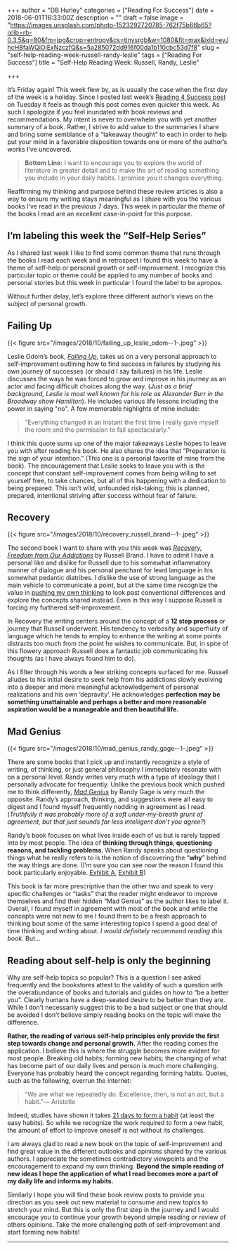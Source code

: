 +++
author = "DB Hurley"
categories = ["Reading For Success"]
date = 2018-06-01T16:33:00Z
description = ""
draft = false
image = "https://images.unsplash.com/photo-1523292720785-762f75b66b65?ixlib=rb-0.3.5&q=80&fm=jpg&crop=entropy&cs=tinysrgb&w=1080&fit=max&ixid=eyJhcHBfaWQiOjExNzczfQ&s=5a285072dd916f00da1b110cbc53d7f8"
slug = "self-help-reading-week-russell-randy-leslie"
tags = ["Reading For Success"]
title = "Self-Help Reading Week: Russell, Randy, Leslie"

+++


It’s Friday again! This week flew by, as is usually the case when the first day of the week is a holiday. Since I posted last week’s [Reading 4 Success post](http://dbhurley.com/reading-list-recommendations/) on Tuesday it feels as though this post comes even quicker this week. As such I apologize if you feel inundated with book reviews and recommendations. My intent is never to overwhelm you with yet another summary of a book. Rather, I strive to add value to the summaries I share and bring some semblance of a “takeaway thought” to each in order to help put your mind in a favorable disposition towards one or more of the author’s works I’ve uncovered.

> **Bottom Line:** I want to encourage you to explore the world of literature in greater detail and to make the art of reading something you include in your daily habits. I promise you it changes everything.

Reaffirming my thinking and purpose behind these review articles is also a way to ensure my writing stays meaningful as I share with you the various books I’ve read in the previous 7 days. This week in particular the _theme_ of the books I read are an excellent case-in-point for this purpose.

## I’m labeling this week the “Self-Help Series”

As I shared last week I like to find some common theme that runs through the books I read each week and in retrospect I found this week to have a theme of self-help or personal growth or self-improvement. I recognize this particular topic or theme could be applied to any number of books and personal stories but this week in particular I found the label to be apropos.

Without further delay, let’s explore three different author’s views on the subject of personal growth.

## Failing Up

{{< figure src="/images/2018/10/failing_up_leslie_odom--1-.jpeg" >}}

Leslie Odom’s book, _[Failing Up](https://www.amazon.com/Failing-Up-Risks-Higher-Learning/dp/1250139961)_, takes us on a very personal approach to self-improvement outlining how to find success in failures by studying his own journey of successes (or should I say failures) in his life. Leslie discusses the ways he was forced to grow and improve in his journey as an actor and facing difficult choices along the way. (_Just as a brief background, Leslie is most well known for his role as Alexander Burr in the Broadway show Hamilton_). He includes various life lessons including the power in saying "no". A few memorable highlights of mine include:

> “Everything changed in an instant the first time I really gave myself the room and the permission to fail spectacularly.”

I think this quote sums up one of the major takeaways Leslie hopes to leave you with after reading his book. He also shares the idea that “Preparation is the sign of your intention.” (This one is a personal favorite of mine from the book). The encouragement that Leslie seeks to leave you with is the concept that constant self-improvement comes from being willing to set yourself free, to take chances, but all of this happening with a dedication to being prepared. This isn’t wild, unfounded risk-taking; this is planned, prepared, intentional striving after success without fear of failure.

## Recovery

{{< figure src="/images/2018/10/recovery_russell_brand--1-.jpeg" >}}

The second book I want to share with you this week was _[Recovery, Freedom from Our Addictions](https://www.amazon.com/Recovery-Freedom-Addictions-Russell-Brand/dp/1250141923)_ by Russell Brand. I have to admit I have a personal like and dislike for Russell due to his somewhat inflammatory manner of dialogue and his personal penchant for lewd language in his somewhat pedantic diatribes. I dislike the use of strong language as the main vehicle to communicate a point, but at the same time recognize the value in [pushing my own thinking](http://dbhurley.com/demonstrating-wisdom/) to look past conventional differences and explore the concepts shared instead. Even in this way I suppose Russell is forcing my furthered self-improvement.

In Recovery the writing centers around the concept of a **12 step process** or journey that Russell underwent. His tendency to verbosity and superfluity of language which he tends to employ to enhance the writing at some points distracts too much from the point he wishes to communicate. But, in spite of this flowery approach Russell does a fantastic job communicating his thoughts (as I have always found him to do).

As I filter through his words a few striking concepts surfaced for me. Russell alludes to his initial desire to seek help from his addictions slowly evolving into a deeper and more meaningful acknowledgement of personal realizations and his own ‘depravity’. He acknowledges **perfection may be something unattainable and perhaps a better and more reasonable aspiration would be a manageable and then beautiful life.**

## Mad Genius

{{< figure src="/images/2018/10/mad_genius_randy_gage--1-.jpeg" >}}

There are some books that I pick up and instantly recognize a style of writing, of thinking, or just general philosophy I immediately resonate with on a personal level. Randy writes very much with a type of ideology that I personally advocate for frequently. Unlike the previous book which pushed me to think differently, _[Mad Genius](https://www.amazon.com/Mad-Genius-Entrepreneurs-Randy-Gage/dp/0399175563)_ by Randy Gage is very much the opposite. Randy’s approach, thinking, and suggestions were all easy to digest and I found myself frequently nodding in agreement as I read. (_Truthfully it was probably more of a soft under-my-breath grunt of agreement, but that just sounds far less intelligent don’t you agree?_)

Randy’s book focuses on what lives inside each of us but is rarely tapped into by most people. The idea of **thinking through things, questioning reasons, and tackling problems**. When Randy speaks about questioning things what he really refers to is the notion of discovering the “**why**” behind the way things are done. (I’m sure you can see now the reason I found this book particularly enjoyable. [Exhibit A](http://dbhurley.com/a-pyramid-scheme-for-startups/), [Exhibit B](http://dbhurley.com/why-use-open-source/))

This book is far more prescriptive than the other two and speak to very specific challenges or “tasks” that the reader might endeavor to improve themselves and find their hidden “Mad Genius” as the author likes to label it. Overall, I found myself in agreement with most of the book and while the concepts were not new to me I found them to be a fresh approach to thinking bout some of the same interesting topics I spend a good deal of time thinking and writing about. _I would definitely recommend reading this book._ But…

## Reading about self-help is only the beginning

Why are self-help topics so popular? This is a question I see asked frequently and the bookstores attest to the validity of such a question with the overabundance of books and tutorials and guides on how to “be a better you”. Clearly humans have a deep-seated desire to be better than they are. While I don’t necessarily suggest this to be a bad subject or one that should be avoided I don’t believe simply reading books on the topic will make the difference.

**Rather, the reading of various self-help principles only provide the first step towards change and personal growth.** After the reading comes the application. I believe this is where the struggle becomes more evident for most people. Breaking old habits; forming new habits; the changing of what has become part of our daily lives and person is much more challenging. Everyone has probably heard the concept regarding forming habits. Quotes, such as the following, overrun the internet:

> “We are what we repeatedly do. Excellence, then, is not an act, but a habit.”— Aristotle

Indeed, studies have shown it takes [21 days to form a habit](https://www.brainpickings.org/2014/01/02/how-long-it-takes-to-form-a-new-habit/) (at least the easy habits). So while we recognize the work required to form a new habit, the amount of effort to improve oneself is not without its challenges.

I am always glad to read a new book on the topic of self-improvement and find great value in the different outlooks and opinions shared by the various authors. I appreciate the sometimes contradictory viewpoints and the encouragement to expand my own thinking. **Beyond the simple reading of new ideas I hope the application of what I read becomes more a part of my daily life and informs my habits.**

Similarly I hope you will find these book review posts to provide you direction as you seek out new material to consume and new topics to stretch your mind. But this is only the first step in the journey and I would encourage you to continue your growth beyond simple reading or review of others opinions. Take the more challenging path of self-improvement and start forming new habits!

---

